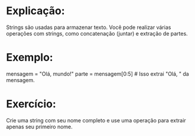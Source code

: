 # Explicação:
Strings são usadas para armazenar texto. 
Você pode realizar várias operações com strings, como concatenação (juntar) e extração de partes.

# Exemplo:

mensagem = "Olá, mundo!"
parte = mensagem[0:5]  # Isso extrai "Olá, " da mensagem.

# Exercício:
Crie uma string com seu nome completo e use uma operação para extrair apenas seu primeiro nome.
